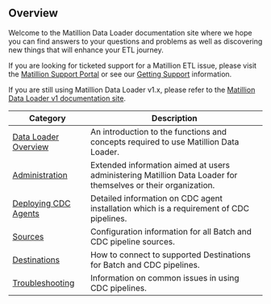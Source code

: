 ## Overview

Welcome to the Matillion Data Loader documentation site where we hope you can find answers to your questions and problems as well as discovering new things that will enhance your ETL journey.

If you are looking for ticketed support for a Matillion ETL issue, please visit the [Matillion Support Portal](https://support.matillion.com/s/) or see our [Getting Support](/mdl/docs/getting-support) information.

If you are still using Matillion Data Loader v1.x, please refer to the [Matillion Data Loader v1 documentation site](https://dlcommunity.matillion.com/s/documentation).

|Category|Description|
|---|---|
|[Data Loader Overview](/mdl/docs/2342968)| An introduction to the functions and concepts required to use Matillion Data Loader.|
|[Administration](/mdl/docs/3115423)|Extended information aimed at users administering Matillion Data Loader for themselves or their organization.|
|[Deploying CDC Agents](/mdl/docs/31276)|Detailed information on CDC agent installation which is a requirement of CDC pipelines.|
|[Sources](/mdl/docs/3111542)|Configuration information for all Batch and CDC pipeline sources.|
|[Destinations](/mdl/docs/3165278)|How to connect to supported Destinations for Batch and CDC pipelines.|
|[Troubleshooting](/mdl/docs/3165278)|Information on common issues in using CDC pipelines.|